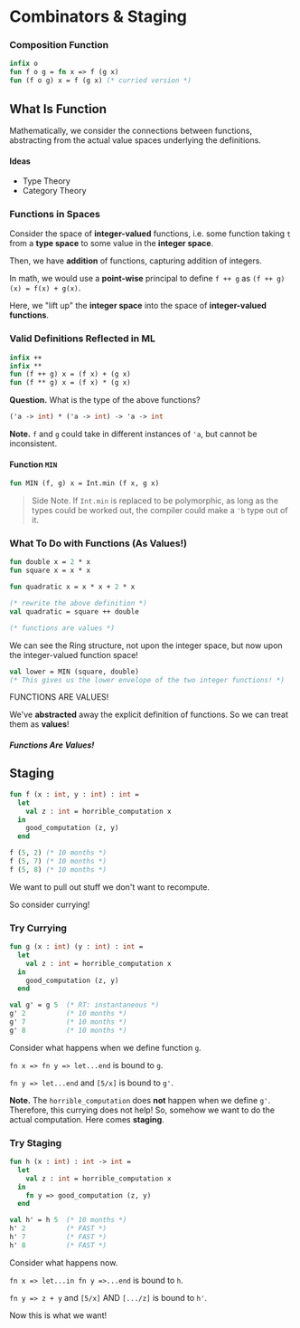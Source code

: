 # Combinators & Staging

### Composition Function

```SML
infix o
fun f o g = fn x => f (g x)
fun (f o g) x = f (g x) (* curried version *)
```

## What Is Function

Mathematically, we consider the connections between functions, abstracting from the actual value spaces underlying the definitions.

#### Ideas

- Type Theory
- Category Theory

### Functions in Spaces

Consider the space of __integer-valued__ functions, i.e. some function taking `t` from a __type space__ to some value in the __integer space__.

Then, we have __addition__ of functions, capturing addition of integers.

In math, we would use a __point-wise__ principal to define `f ++ g` as `(f ++ g)(x) = f(x) + g(x)`.

Here, we "lift up" the __integer space__ into the space of __integer-valued functions__.

### Valid Definitions Reflected in ML

```SML
infix ++
infix **
fun (f ++ g) x = (f x) + (g x)
fun (f ** g) x = (f x) * (g x)
```

__Question.__ What is the type of the above functions?

```SML
('a -> int) * ('a -> int) -> 'a -> int
```

__Note.__ `f` and `g` could take in different instances of `'a`, but cannot be inconsistent.

#### Function `MIN`

```SML
fun MIN (f, g) x = Int.min (f x, g x)
```

> Side Note. If `Int.min` is replaced to be polymorphic, as long as the types could be worked out, the compiler could make a `'b` type out of it.

### What To Do with Functions (As Values!)

```SML
fun double x = 2 * x
fun square x = x * x

fun quadratic x = x * x + 2 * x

(* rewrite the above definition *)
val quadratic = square ++ double

(* functions are values *)
```

We can see the Ring structure, not upon the integer space, but now upon the integer-valued function space!

```SML
val lower = MIN (square, double)
(* This gives us the lower envelope of the two integer functions! *)
```

FUNCTIONS ARE VALUES!

We've __abstracted__ away the explicit definition of functions. So we can treat them as __values__!

##### Functions Are Values!

## Staging

```SML
fun f (x : int, y : int) : int =
  let
    val z : int = horrible_computation x
  in
    good_computation (z, y)
  end

f (5, 2) (* 10 months *)
f (5, 7) (* 10 months *)
f (5, 8) (* 10 months *)
```

We want to pull out stuff we don't want to recompute.

So consider currying!

### Try Currying

```SML
fun g (x : int) (y : int) : int =
  let
    val z : int = horrible_computation x
  in
    good_computation (z, y)
  end

val g' = g 5  (* RT: instantaneous *)
g' 2          (* 10 months *)
g' 7          (* 10 months *)
g' 8          (* 10 months *)
```

Consider what happens when we define function `g`.

`fn x => fn y => let...end` is bound to `g`.

`fn y => let...end` and `[5/x]` is bound to `g'`.

__Note.__ The `horrible_computation` does __not__ happen when we define `g'`. Therefore, this currying does not help! So, somehow we want to do the actual computation. Here comes __staging__.

### Try Staging

```SML
fun h (x : int) : int -> int =
  let
    val z : int = horrible_computation x
  in
    fn y => good_computation (z, y)
  end

val h' = h 5  (* 10 months *)
h' 2          (* FAST *)
h' 7          (* FAST *)
h' 8          (* FAST *)
```

Consider what happens now.

`fn x => let...in fn y =>...end` is bound to `h`.

`fn y => z + y` and `[5/x]` AND `[.../z]` is bound to `h'`.

Now this is what we want!

